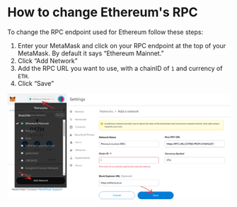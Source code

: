 # How to change Ethereum's RPC

To change the RPC endpoint used for Ethereum follow these steps:

1. Enter your MetaMask and click on your RPC endpoint at the top of your MetaMask. By default it says “Ethereum Mainnet.”
2. Click “Add Network”
3. Add the RPC URL you want to use, with a chainID of `1` and currency of `ETH`.
4. Click “Save”

![](<../.gitbook/assets/metamask-add (2).png>)
